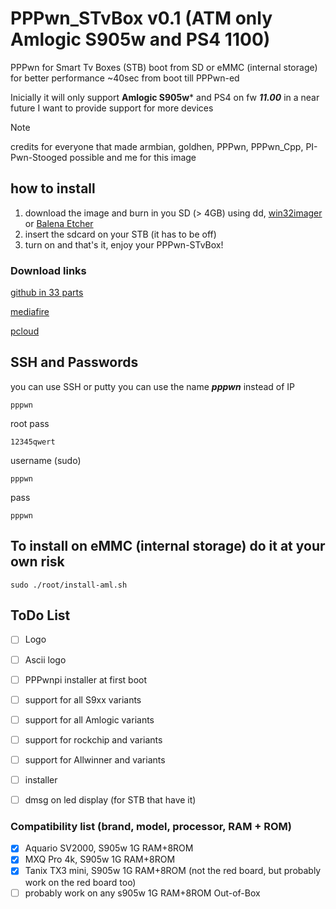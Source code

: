 # PPPwn_STvBox v0.1 (ATM only Amlogic S905w and PS4 1100)
PPPwn for Smart Tv Boxes (STB)
boot from SD or eMMC (internal storage) for better performance ~40sec from boot till PPPwn-ed

Inicially it will only support **Amlogic S905w*** and PS4 on fw ***11.00***
in a near future I want to provide support for more devices

> [!NOTE]
> credits for everyone that made armbian, goldhen, PPPwn, PPPwn_Cpp, PI-Pwn-Stooged possible
and me for this image


## how to install
1. download the image and burn in you SD (> 4GB) using dd, [win32imager](https://win32diskimager.org/) or [Balena Etcher](https://etcher.balena.io/)
2. insert the sdcard on your STB (it has to be off)
3. turn on and that's it, enjoy your PPPwn-STvBox!

### Download links
[github in 33 parts](https://github.com/llbranco/PPPwn_STvBox/archive/refs/heads/main.zip)

[mediafire](https://www.mediafire.com/file/v7rdkb4iji70zgq/PPPwn_STvBox_v0.1.7z/file)

[pcloud](https://u.pcloud.link/publink/show?code=XZwH5B0ZjzaAv4CqXKytYJz4vH0pvYiIi3Sk)


## SSH and Passwords
you can use SSH or putty
you can use the name ***pppwn*** instead of IP
```
pppwn
```

root pass
```
12345qwert
```

username (sudo)
```
pppwn
```
pass
```
pppwn
```

## To install on eMMC (internal storage) do it at your own risk
```
sudo ./root/install-aml.sh
```

## ToDo List
- [ ] Logo
- [ ] Ascii logo
- [ ] PPPwnpi installer at first boot
- [ ] support for all S9xx variants
- [ ] support for all Amlogic variants
- [ ] support for rockchip and variants
- [ ] support for Allwinner and variants
- [ ] installer
- [ ] dmsg on led display (for STB that have it)


### Compatibility list (brand, model, processor, RAM + ROM)
- [x] Aquario SV2000, S905w 1G RAM+8ROM
- [x] MXQ Pro 4k, S905w 1G RAM+8ROM
- [x] Tanix TX3 mini, S905w 1G RAM+8ROM (not the red board, but probably work on the red board too)
- [ ] probably work on any s905w 1G RAM+8ROM Out-of-Box
